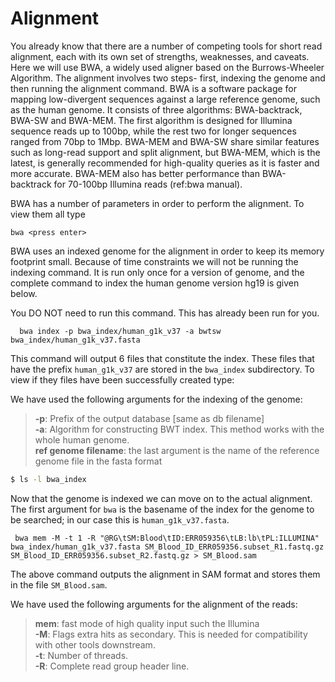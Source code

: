 # Alignment

You already know that there are a number of competing tools for short
read alignment, each with its own set of strengths, weaknesses, and
caveats. Here we will use BWA, a widely used aligner based on the
Burrows-Wheeler Algorithm. The alignment involves two steps- first,
indexing the genome and then running the alignment command. BWA is a
software package for mapping low-divergent sequences against a large
reference genome, such as the human genome. It consists of three
algorithms: BWA-backtrack, BWA-SW and BWA-MEM. The first algorithm is
designed for Illumina sequence reads up to 100bp, while the rest two for
longer sequences ranged from 70bp to 1Mbp. BWA-MEM and BWA-SW share
similar features such as long-read support and split alignment, but
BWA-MEM, which is the latest, is generally recommended for high-quality
queries as it is faster and more accurate. BWA-MEM also has better
performance than BWA-backtrack for 70-100bp Illumina reads (ref:bwa
manual).

BWA has a number of parameters in order to perform the alignment. To
view them all type

    bwa <press enter> 

BWA uses an indexed genome for the alignment in order to keep its memory
footprint small. Because of time constraints we will not be running the
indexing command. It is run only once for a version of genome, and the
complete command to index the human genome version hg19 is given below.

You DO NOT need to run this command. This has already been run for you.

      bwa index -p bwa_index/human_g1k_v37 -a bwtsw bwa_index/human_g1k_v37.fasta
      

This command will output 6 files that constitute the index. These files
that have the prefix `human_g1k_v37` are stored in the `bwa_index`
subdirectory. To view if they files have been successfully created type:

We have used the following arguments for the indexing of the genome:

  >  **-p**: Prefix of the output database [same as db filename]  
  >  **-a**: Algorithm for constructing BWT index. This method works with the whole human genome.  
  >  **ref genome filename**: the last argument is the name of the reference genome file in the fasta format  

```bash
$ ls -l bwa_index
```

Now that the genome is indexed we can move on to the actual alignment.
The first argument for `bwa` is the basename of the index for the genome
to be searched; in our case this is `human_g1k_v37.fasta`.

     bwa mem -M -t 1 -R "@RG\tSM:Blood\tID:ERR059356\tLB:lb\tPL:ILLUMINA" bwa_index/human_g1k_v37.fasta SM_Blood_ID_ERR059356.subset_R1.fastq.gz SM_Blood_ID_ERR059356.subset_R2.fastq.gz > SM_Blood.sam


The above command outputs the alignment in SAM format and stores them in
the file `SM_Blood.sam`.

We have used the following arguments for the alignment of the reads:

  >  **mem**: fast mode of high quality input such the Illumina  
  >  **-M**: Flags extra hits as secondary. This is needed for compatibility with other tools downstream.  
  >  **-t**: Number of threads.  
  >  **-R**: Complete read group header line.  

